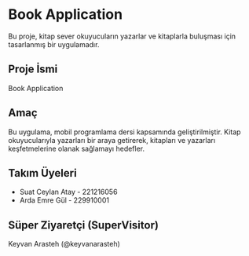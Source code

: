 # Book Application

Bu proje, kitap sever okuyucuların yazarlar ve kitaplarla buluşması için tasarlanmış bir uygulamadır.

## Proje İsmi

Book Application

## Amaç

Bu uygulama, mobil programlama dersi kapsamında geliştirilmiştir. Kitap okuyucularıyla yazarları bir araya getirerek, kitapları ve yazarları keşfetmelerine olanak sağlamayı hedefler.

## Takım Üyeleri

- Suat Ceylan Atay - 221216056
- Arda Emre Gül - 229910001

## Süper Ziyaretçi (SuperVisitor)

Keyvan Arasteh (@keyvanarasteh)

